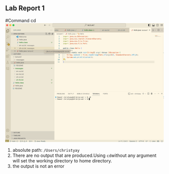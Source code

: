 ## Lab Report 1
#Command cd
![Image](cd.jpg)

1. absolute path: `/Users/christyay`
2. There are no output that are produced.Using `cd`without any argument will set the working directory to home directory.
3. the output is not an error


